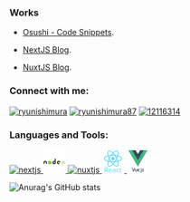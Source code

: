 <h3 align="left">Works</h3>

- [Osushi - Code Snippets](https://osushi.io/).

- [NextJS Blog](https://nishimura.club).

- [NuxtJS Blog](https://nishimura-club.netlify.app).



<h3 align="left">Connect with me:</h3>
<p align="left">
<a href="https://dev.to/ryunishimura" target="blank"><img align="center" src="https://cdn.jsdelivr.net/npm/simple-icons@3.0.1/icons/dev-dot-to.svg" alt="ryunishimura" height="30" width="40" /></a>
<a href="https://twitter.com/ryunishimura87" target="blank"><img align="center" src="https://cdn.jsdelivr.net/npm/simple-icons@3.0.1/icons/twitter.svg" alt="ryunishimura87" height="30" width="40" /></a>
<a href="https://stackoverflow.com/users/12116314" target="blank"><img align="center" src="https://cdn.jsdelivr.net/npm/simple-icons@3.0.1/icons/stackoverflow.svg" alt="12116314" height="30" width="40" /></a>
</p>

<h3 align="left">Languages and Tools:</h3>
<p align="left"> <a href="https://nextjs.org/" target="_blank"> <img src="https://cdn.worldvectorlogo.com/logos/nextjs-3.svg" alt="nextjs" width="40" height="40"/> </a> <a href="https://nodejs.org" target="_blank"> <img src="https://raw.githubusercontent.com/devicons/devicon/master/icons/nodejs/nodejs-original-wordmark.svg" alt="nodejs" width="40" height="40"/> </a> <a href="https://nuxtjs.org/" target="_blank"> <img src="https://www.vectorlogo.zone/logos/nuxtjs/nuxtjs-icon.svg" alt="nuxtjs" width="40" height="40"/> </a> <a href="https://reactjs.org/" target="_blank"> <img src="https://raw.githubusercontent.com/devicons/devicon/master/icons/react/react-original-wordmark.svg" alt="react" width="40" height="40"/> </a> <a href="https://vuejs.org/" target="_blank"> <img src="https://raw.githubusercontent.com/devicons/devicon/master/icons/vuejs/vuejs-original-wordmark.svg" alt="vuejs" width="40" height="40"/> </a> </p>

![Anurag's GitHub stats](https://github-readme-stats.vercel.app/api?username=RyuNIshimura&show_icons=true&theme=jolly)
